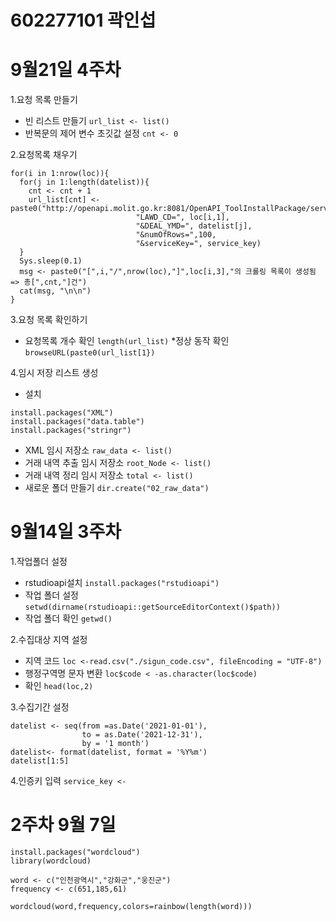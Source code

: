 # 602277101 곽인섭

9월21일 4주차
==================
1.요청 목록 만들기
* 빈 리스트 만들기
`url_list <- list()`
* 반복문의 제어 변수 초깃값 설정
`cnt <- 0`

2.요청목록 채우기
```
for(i in 1:nrow(loc)){
  for(j in 1:length(datelist)){
    cnt <- cnt + 1
    url_list[cnt] <- paste0("http://openapi.molit.go.kr:8081/OpenAPI_ToolInstallPackage/service/rest/RTMSOBJSvc/getRTMSDataSvcAptTrade?",
                            "LAWD_CD=", loc[i,1],
                            "&DEAL_YMD=", datelist[j],
                            "&numOfRows=",100,
                            "&serviceKey=", service_key)
  }
  Sys.sleep(0.1)
  msg <- paste0("[",i,"/",nrow(loc),"]",loc[i,3],"의 크롤링 목록이 생성됨 => 총[",cnt,"]건")
  cat(msg, "\n\n")
}
```
3.요청 목록 확인하기
* 요청목록 개수 확인
`length(url_list)`
*정상 동작 확인
`browseURL(paste0(url_list[1})`

4.임시 저장 리스트 생성
* 설치
```
install.packages("XML")
install.packages("data.table")
install.packages("stringr")

```
* XML 임시 저장소 
`raw_data <- list()`
* 거래 내역 추출 임시 저장소
`root_Node <- list()`
* 거래 내역 정리 임시 저장소
`total <- list()`
* 새로운 폴더 만들기
`dir.create("02_raw_data")`

9월14일 3주차
==================
1.작업폴더 설정
* rstudioapi설치
`install.packages("rstudioapi")`
* 작업 폴더 설정
`setwd(dirname(rstudioapi::getSourceEditorContext()$path))`
* 작업 폴더 확인
`getwd()`

2.수집대상 지역 설정
* 지역 코드
`loc <-read.csv("./sigun_code.csv", fileEncoding = "UTF-8")`
* 행정구역명 문자 변환
`loc$code < -as.character(loc$code)`
* 확인
`head(loc,2)`

3.수집기간 설정
```
datelist <- seq(from =as.Date('2021-01-01'),
                to = as.Date('2021-12-31'),
                by = '1 month')
datelist<- format(datelist, format = '%Y%m')
datelist[1:5]
```
4.인증키 입력
`service_key <- `


2주차 9월 7일
===============
```
install.packages("wordcloud")
library(wordcloud)

word <- c("인천광역시","강화군","웅진군")
frequency <- c(651,185,61)

wordcloud(word,frequency,colors=rainbow(length(word)))
```

